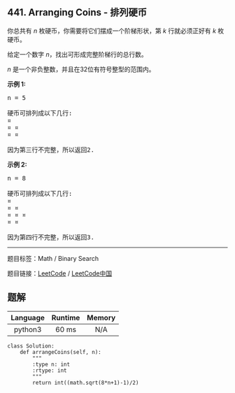 ## 441. Arranging Coins - 排列硬币

<!--If you want to use the English description, use `question.content` instead-->

<p>你总共有&nbsp;<em>n&nbsp;</em>枚硬币，你需要将它们摆成一个阶梯形状，第&nbsp;<em>k&nbsp;</em>行就必须正好有&nbsp;<em>k&nbsp;</em>枚硬币。</p>

<p>给定一个数字&nbsp;<em>n</em>，找出可形成完整阶梯行的总行数。</p>

<p><em>n&nbsp;</em>是一个非负整数，并且在32位有符号整型的范围内。</p>

<p><strong>示例 1:</strong></p>

<pre>
n = 5

硬币可排列成以下几行:
&curren;
&curren; &curren;
&curren; &curren;

因为第三行不完整，所以返回2.
</pre>

<p><strong>示例 2:</strong></p>

<pre>
n = 8

硬币可排列成以下几行:
&curren;
&curren; &curren;
&curren; &curren; &curren;
&curren; &curren;

因为第四行不完整，所以返回3.
</pre>



-----

题目标签：Math / Binary Search

题目链接：[LeetCode](https://leetcode.com/problems/arranging-coins/description/)  /  [LeetCode中国](https://leetcode-cn.com/problems/arranging-coins/description/)

## 题解



| Language | Runtime | Memory |
|:---:|:---:|:---:|
| python3  | 60  ms | N/A |

```python3
class Solution:
    def arrangeCoins(self, n):
        """
        :type n: int
        :rtype: int
        """
        return int((math.sqrt(8*n+1)-1)/2)
```
